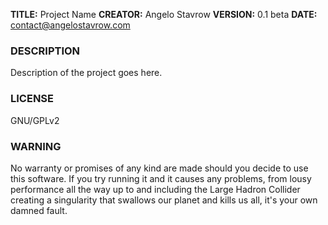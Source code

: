 **TITLE:**      Project Name
**CREATOR:**    Angelo Stavrow
**VERSION:**    0.1 beta
**DATE:**       contact@angelostavrow.com


### DESCRIPTION

Description of the project goes here.

### LICENSE

GNU/GPLv2

### WARNING

No warranty or promises of any kind are made should you decide to use this software. If you try running it and it causes any problems, from lousy performance all the way up to and including the Large Hadron Collider creating a singularity that swallows our planet and kills us all, it's your own damned fault.